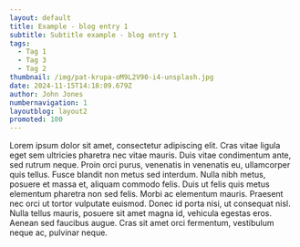 ```yaml
---
layout: default
title: Example - blog entry 1
subtitle: Subtitle example - blog entry 1
tags:
  - Tag 1
  - Tag 3
  - Tag 2
thumbnail: /img/pat-krupa-oM9L2V90-i4-unsplash.jpg
date: 2024-11-15T14:18:09.679Z
author: John Jones
numbernavigation: 1
layoutblog: layout2
promoted: 100
---
```

Lorem ipsum dolor sit amet, consectetur adipiscing elit. Cras vitae ligula eget sem ultricies pharetra nec vitae mauris. Duis vitae condimentum ante, sed rutrum neque. Proin orci purus, venenatis in venenatis eu, ullamcorper quis tellus. Fusce blandit non metus sed interdum. Nulla nibh metus, posuere et massa et, aliquam commodo felis. Duis ut felis quis metus elementum pharetra non sed felis. Morbi ac elementum mauris. Praesent nec orci ut tortor vulputate euismod. Donec id porta nisi, ut consequat nisl. Nulla tellus mauris, posuere sit amet magna id, vehicula egestas eros. Aenean sed faucibus augue. Cras sit amet orci fermentum, vestibulum neque ac, pulvinar neque.